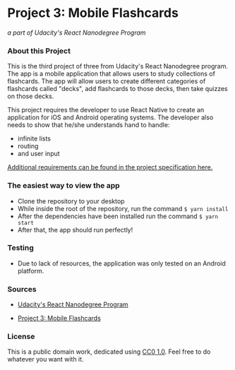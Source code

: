 # Project 3: Mobile Flashcards
*a part of Udacity's React Nanodegree Program*

### About this Project

This is the third project of three from Udacity's React Nanodegree program. The app is a mobile application that allows users to study collections of flashcards. The app will allow users to create different categories of flashcards called "decks", add flashcards to those decks, then take quizzes on those decks.

This project requires the developer to use React Native to create an application for iOS and Android operating systems. The developer also needs to show that he/she understands hand to handle:

* infinite lists
* routing
* and user input

[Additional requirements can be found in the project specification here.](requirements.pdf)


### The easiest way to view the app

* Clone the repository to your desktop
* While inside the root of the repository, run the command `$ yarn install`
* After the dependencies have been installed run the command `$ yarn start`
* After that, the app should run perfectly!

### Testing

* Due to lack of resources, the application was only tested on an Android platform.


### Sources

* [Udacity's React Nanodegree Program](https://www.udacity.com/course/react-nanodegree--nd019)

* [Project 3: Mobile Flashcards](requirements.pdf)


### License

This is a public domain work, dedicated using
[CC0 1.0](https://creativecommons.org/publicdomain/zero/1.0/). Feel free to do
whatever you want with it.